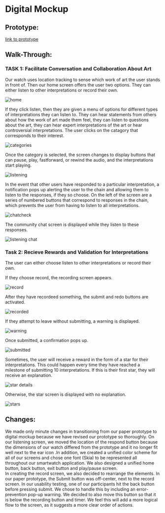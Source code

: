 # Digital Mockup 

## Prototype:

[link to prototype](https://invis.io/8EP2UUMAVG7)


## Walk-Through:
### TASK 1: Facilitate Conversation and Collaboration About Art 
Our watch uses location tracking to sense which work of art the user stands in front of. Then our home screen offers the user two options. They can either listen to other interpretations or record their own.

![home](/img/sheep_home.png)

If they click listen, then they are given a menu of options for different types of interpretations they can listen to. They can hear statements from others about how the work of art made them feel, they can listen to questions about the art, they can hear expert interpretations of the art or hear controversial interpretations. The user clicks on the catagory that corresponds to their interest. 

![categories](/img/sheep_categories.png)

Once the category is selected, the screen changes to display buttons that can pause, play, fastforward, or rewind the audio, and the interpretations start playing.

![listening](/img/sheep_listen.png)

In the event that other users have responded to a particular interpretation, a notification pops up alerting the user to the chain and allowing them to listen to the responses, if they so choose. On the left of the screen are a series of numbered buttons that correspond to responses in the chain, which prevents the user from having to listen to all interpretations.

![chatcheck](/img/sheep_chatcheck.png)

The community chat screen is displayed while they listen to these responses. 

![listening chat](/img/sheep_chat.png)


### Task 2: Recieve Rewards and Validation for Interpretations 
The user can either choose listen to other interpretations or record their own.

If they choose record, the recording screen appears.

![record](/img/sheep_record.png)

After they have recordeed something, the submit and redo buttons are activated.

![recorded](/img/sheep_recorded.png)

If they attempt to leave without submitting, a warning is displayed.

![warning](/img/sheep_warning.png)

Once submitted, a confirmation pops up.

![submitted](/img/sheep_submitted.png)

Sometimes, the user will receive a reward in the form of a star for their interpretations. This could happen every time they have reached a milestone of submitting 10 interpretations. If this is their first star, they will receive an explanation.

![star details](/img/sheep_stardetails.pmg.png)

Otherwise, the star screen is displayed with no explanation.

![stars](/img/sheep_star.png)

## Changes:

We made only minute changes in transitioning from our paper prototype to digital mockup because we have revised our prototype so thoroughly. On our listening screen, we moved the location of the respond button because the dimensions of our watch differed from the prototype and it no longer fit well next to the ear icon .In addition, we created a unified color scheme for all of our screens and chose one font (Skia) to be represented all throughout our smartwatch application. We also designed a unified home button, back button, exit button and play/pause screen.	
In creating the record screen, we also decided to rearrange the elements. In our paper prototype, the Submit button was off-center, next to the record screen. In our usability testing, one of our participants hit the back button before pressing submit. We chose to handle this by including an error-prevention pop-up warning. We decided to also move this button so that it is below the recording button and timer. We feel this will add a more logical flow to the screen, as it suggests a more clear order of actions.
